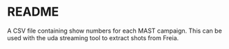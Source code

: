 README
======

A CSV file containing show numbers for each MAST campaign. This can be used with the uda streaming tool to extract shots from Freia.
